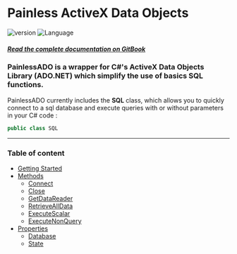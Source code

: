 # Painless ActiveX Data Objects

![version](https://img.shields.io/badge/Version-1.0.0-brightgreen.svg?style=for-the-badge)
![Language](https://img.shields.io/badge/Language-C%20Sharp-5b0dc3.svg?style=for-the-badge)
#### [_Read the complete documentation on GitBook_](https://painlessado.obrassard.ca)



### PainlessADO is a wrapper for C\#'s ActiveX Data Objects Library \(ADO.NET\) which simplify the use of basics SQL functions.

PainlessADO currently includes the **SQL** class, which allows you to quickly connect to a sql database and execute queries with or without parameters in your C# code :

```csharp
public class SQL
```
---

### Table of content
* [Getting Started](/docs/getting-started.md)
* [Methods](/docs/methods.md)
    * [Connect](/docs/methods/connect.md)
    * [Close](/docs/methods/close.md)
    * [GetDataReader](/docs/methods/getdatareader.md)
    * [RetrieveAllData](/docs/methods/retrievealldata.md)
    * [ExecuteScalar](/docs/methods/executescalar.md)
    * [ExecuteNonQuery](/docs/methods/executenonquery.md)
* [Properties](/docs/properties.md)
    * [Database](/docs/properties/database.md)
    * [State](/docs/properties/state.md)    
